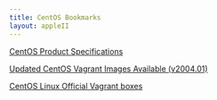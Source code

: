 ```yaml
---
title: CentOS Bookmarks
layout: appleII
---
```


[CentOS Product Specifications](https://wiki.centos.org/About/Product "About/Product - CentOS Wiki")

[Updated CentOS Vagrant Images Available (v2004.01)](https://blog.centos.org/2020/05/updated-centos-vagrant-images-available-v2004-01/ "Updated CentOS Vagrant Images Available (v2004.01) – Blog.CentOS.org")

[CentOS Linux Official Vagrant boxes](https://app.vagrantup.com/centos/ "centos - Vagrant Cloud")
